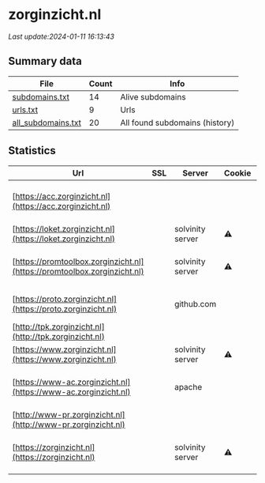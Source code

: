# zorginzicht.nl
*Last update:2024-01-11 16:13:43*
## Summary data
| File       | Count | Info |
|------------|-------|------|
|[subdomains.txt](/data/zorginzicht/subdomains.txt)|14|Alive subdomains|
|[urls.txt](/data/zorginzicht/urls.txt)|9|Urls|
|[all_subdomains.txt](/data/zorginzicht/all_subdomains.txt)|20|All found subdomains (history)|
## Statistics
| Url | SSL | Server | Cookie | HSTS | CSP | XFO | XXP | RP | Tech |
|------------|-------|------|------|------|------|------|------|------|------|
|[https://acc.zorginzicht.nl](https://acc.zorginzicht.nl)| | | | | | | |:white_check_mark: |Apache HTTP Server B...|
|[https://loket.zorginzicht.nl](https://loket.zorginzicht.nl)| |solvinity server|:warning: |:white_check_mark: |:warning: | |:white_check_mark: |:white_check_mark: |F5 BigIP|
|[https://promtoolbox.zorginzicht.nl](https://promtoolbox.zorginzicht.nl)| |solvinity server|:warning: |:white_check_mark: |:warning: | |:white_check_mark: |:white_check_mark: |Apache HTTP Server H...|
|[https://proto.zorginzicht.nl](https://proto.zorginzicht.nl)| |github.com| | | | | |:white_check_mark: |Fastly GitHub Pages...|
|[http://tpk.zorginzicht.nl](http://tpk.zorginzicht.nl)| | | | | | | |:white_check_mark: |F5 BigIP|
|[https://www.zorginzicht.nl](https://www.zorginzicht.nl)| |solvinity server|:warning: |:white_check_mark: |:warning: | |:white_check_mark: |:white_check_mark: |HSTS|
|[https://www-ac.zorginzicht.nl](https://www-ac.zorginzicht.nl)| |apache| | | | | |:white_check_mark: |Apache HTTP Server B...|
|[http://www-pr.zorginzicht.nl](http://www-pr.zorginzicht.nl)| | | | | | | |:white_check_mark: |F5 BigIP|
|[https://zorginzicht.nl](https://zorginzicht.nl)| |solvinity server|:warning: |:white_check_mark: |:warning: | |:white_check_mark: |:white_check_mark: |Apache HTTP Server H...|